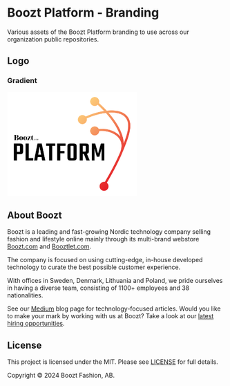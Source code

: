 # Boozt Platform - Branding

Various assets of the Boozt Platform branding to use across our organization public repositories.

## Logo

### Gradient

<img src="https://raw.githubusercontent.com/boozt-platform/branding/main/assets/img/platform-logo.png" width="300"/>

## About Boozt

Boozt is a leading and fast-growing Nordic technology company selling fashion and lifestyle online mainly through its multi-brand webstore [Boozt.com](https://www.boozt.com/) and [Booztlet.com](https://www.booztlet.com/).

The company is focused on using cutting-edge, in-house developed technology to curate the best possible customer experience.

With offices in Sweden, Denmark, Lithuania and Poland, we pride ourselves in having a diverse team, consisting of 1100+ employees and 38 nationalities.

See our [Medium](https://medium.com/boozt-tech) blog page for technology-focused articles. Would you like to make your mark by working with us at Boozt? Take a look at our [latest hiring opportunities](https://careers.booztgroup.com/).

## License

This project is licensed under the MIT. Please see [LICENSE](./LICENSE) for full details.

Copyright &copy; 2024 Boozt Fashion, AB.
